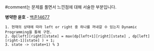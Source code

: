 #comment는 문제를 풀면서 느낀점에 대해 서술한 부분입니다.

**병약한 윤호** - [백준14677](https://www.acmicpc.net/problem/146)
```
1. 현재의 상태에 따라 left or right 중 하나를 꺼내갈 수 있는지 Dynamic Programming을 통해 구현.
2. dp[left][right][state] = max(dp[left+1][right][state] , dp[left][right-1][state] ) + 1;
3. state -> (state+1) % 3
```
